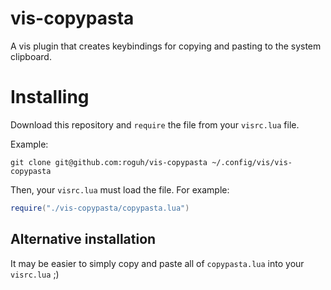 # vis-copypasta

A vis plugin that creates keybindings for copying and pasting to the system clipboard.

# Installing

Download this repository and `require` the file from your `visrc.lua` file.

Example:

```
git clone git@github.com:roguh/vis-copypasta ~/.config/vis/vis-copypasta
```

Then, your `visrc.lua` must load the file. For example:

```lua
require("./vis-copypasta/copypasta.lua")
```

## Alternative installation

It may be easier to simply copy and paste all of `copypasta.lua` into your `visrc.lua` ;)
